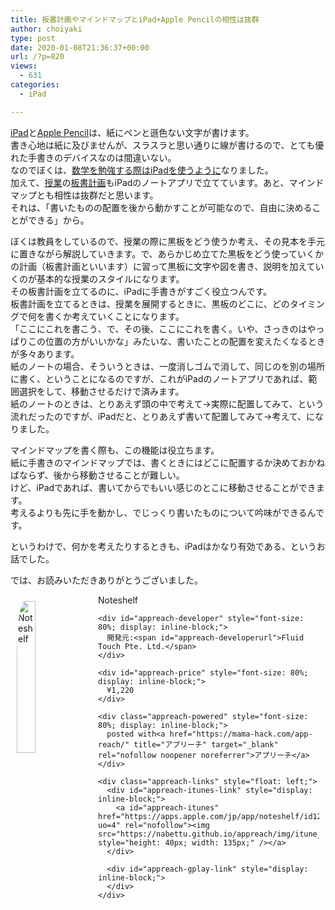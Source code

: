 ```yaml
---
title: 板書計画やマインドマップとiPad+Apple Pencilの相性は抜群
author: choiyaki
type: post
date: 2020-01-08T21:36:37+00:00
url: /?p=820
views:
  - 631
categories:
  - iPad

---
```

[iPad][1]と[Apple Pencil][2]は、紙にペンと遜色ない文字が書けます。  
書き心地は紙に及びませんが、スラスラと思い通りに線が書けるので、とても優れた手書きのデバイスなのは間違いない。  
なのでぼくは、[数学を勉強する際はiPadを使うように][3]なりました。  
加えて、[授業][4]の[板書計画][5]もiPadのノートアプリで立てています。あと、マインドマップとも相性は抜群だと思います。  
それは、「書いたものの配置を後から動かすことが可能なので、自由に決めることができる」から。

ぼくは教員をしているので、授業の際に黒板をどう使うか考え、その見本を手元に置きながら解説していきます。で、あらかじめ立てた黒板をどう使っていくかの計画（板書計画といいます）に習って黒板に文字や図を書き、説明を加えていくのが基本的な授業のスタイルになります。  
その板書計画を立てるのに、iPadに手書きがすごく役立つんです。  
板書計画を立てるときは、授業を展開するときに、黒板のどこに、どのタイミングで何を書くか考えていくことになります。  
「ここにこれを書こう、で、その後、ここにこれを書く。いや、さっきのはやっぱりこの位置の方がいいかな」みたいな、書いたことの配置を変えたくなるときが多々あります。  
紙のノートの場合、そういうときは、一度消しゴムで消して、同じのを別の場所に書く、ということになるのですが、これがiPadのノートアプリであれば、範囲選択をして、移動させるだけで済みます。  
紙のノートのときは、とりあえず頭の中で考えて→実際に配置してみて、という流れだったのですが、iPadだと、とりあえず書いて配置してみて→考えて、になりました。

マインドマップを書く際も、この機能は役立ちます。  
紙に手書きのマインドマップでは、書くときにはどこに配置するか決めておかねばならず、後から移動させることが難しい。  
けど、iPadであれば、書いてからでもいい感じのとこに移動させることができます。  
考えるよりも先に手を動かし、でじっくり書いたものについて吟味ができるんです。

というわけで、何かを考えたりするときも、iPadはかなり有効である、というお話でした。

では、お読みいただきありがとうございました。

<div id="appreach-box" style="text-align: left;">
  <img id="appreach-image" src="https://i0.wp.com/is4-ssl.mzstatic.com/image/thumb/Purple113/v4/1a/9f/c8/1a9fc8a6-7a8c-c4d1-762f-de14d62e9e0a/source/512x512bb.jpg?w=660&#038;ssl=1" alt="Noteshelf" style="float: left; margin: 10px; width: 25%; max-width: 120px; border-top-left-radius: 10%; border-top-right-radius: 10%; border-bottom-right-radius: 10%; border-bottom-left-radius: 10%;" data-recalc-dims="1" /></p> 
  
  <div class="appreach-info" style="margin: 10px;">
    <div id="appreach-appname">
      Noteshelf
    </div>
    
    <div id="appreach-developer" style="font-size: 80%; display: inline-block;">
      開発元:<span id="appreach-developerurl">Fluid Touch Pte. Ltd.</span>
    </div>
    
    <div id="appreach-price" style="font-size: 80%; display: inline-block;">
      ¥1,220
    </div>
    
    <div class="appreach-powered" style="font-size: 80%; display: inline-block;">
      posted with<a href="https://mama-hack.com/app-reach/" title="アプリーチ" target="_blank" rel="nofollow noopener noreferrer">アプリーチ</a>
    </div>
    
    <div class="appreach-links" style="float: left;">
      <div id="appreach-itunes-link" style="display: inline-block;">
        <a id="appreach-itunes" href="https://apps.apple.com/jp/app/noteshelf/id1271086060?uo=4" rel="nofollow"><img src="https://nabettu.github.io/appreach/img/itune_ja.svg" style="height: 40px; width: 135px;" /></a>
      </div>
      
      <div id="appreach-gplay-link" style="display: inline-block;">
      </div>
    </div>
  </div>
  
  <div class="appreach-footer" style="margin-bottom: 10px; clear: left;">
  </div>
</div>

 [1]: https://scrapbox.io/choiyaki-hondana/iPad
 [2]: https://scrapbox.io/choiyaki-hondana/Apple_Pencil
 [3]: https://choiyaki.com/?p=634
 [4]: https://scrapbox.io/choiyaki-hondana/%E6%8E%88%E6%A5%AD
 [5]: https://scrapbox.io/choiyaki-hondana/%E6%9D%BF%E6%9B%B8%E8%A8%88%E7%94%BB
